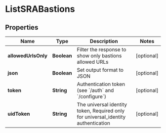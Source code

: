 

# ListSRABastions


## Properties

Name | Type | Description | Notes
------------ | ------------- | ------------- | -------------
**allowedUrlsOnly** | **Boolean** | Filter the response to show only bastions allowed URLs |  [optional]
**json** | **Boolean** | Set output format to JSON |  [optional]
**token** | **String** | Authentication token (see &#x60;/auth&#x60; and &#x60;/configure&#x60;) |  [optional]
**uidToken** | **String** | The universal identity token, Required only for universal_identity authentication |  [optional]



